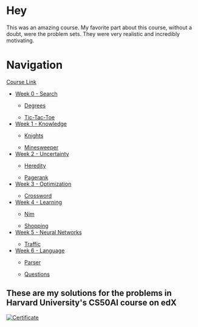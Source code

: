 # Hey
This was an amazing course. My favorite part about this course, without a doubt, were the problem sets. They were very realistic and incredibly motivating.

# Navigation
[Course Link](https://www.coursera.org/learn/machine-learning)
<ul>
<li> <a href="./Week0 - Search" alt="Week 0">Week 0 - Search</a> </li>
<ul><li><a href="./Week0 - Search/degrees" alt="Degrees">Degrees</a> </li></ul>
<ul><li><a href="./Week0 - Search/tictactoe" alt="Tic-Tac-Toe">Tic-Tac-Toe</a> </li></ul>
<li> <a href="./Week1 - Knowledge" alt="Week 1">Week 1 - Knowledge</a> </li>
<ul><li><a href="./Week1 - Knowledge/knights" alt="Knights">Knights</a> </li></ul>
<ul><li><a href="./Week1 - Knowledge/minesweeper" alt="Minesweeper">Minesweeper</a> </li></ul>
<li> <a href="./Week2 - Uncertainty" alt="Week 2">Week 2 - Uncertainty</a> </li>
<ul><li><a href="./Week2 - Uncertainty/heredity" alt="Heredity">Heredity</a> </li></ul>
<ul><li><a href="./Week2 - Uncertainty/pagerank" alt="Pagerank">Pagerank</a> </li></ul>
<li> <a href="./Week3 - Optimization" alt="Week 3">Week 3 - Optimization</a> </li>
<ul><li><a href="./Week3 - Optimization/crossword" alt="Crossword">Crossword</a> </li></ul>
<li> <a href="./Week4 - Learning" alt="Week 4">Week 4 - Learning</a> </li>
<ul><li><a href="./Week4 - Learning/nim" alt="Nim">Nim</a> </li></ul>
<ul><li><a href="./Week4 - Learning/shopping" alt="Shopping">Shopping</a> </li></ul>
<li> <a href="./Week5 - Neural Networks" alt="Week 5">Week 5 - Neural Networks</a> </li>
<ul><li><a href="./Week5 - Neural Networks/traffic" alt="Traffic">Traffic</a> </li></ul>
<li> <a href="./Week6 - Language" alt="Week 6">Week 6 - Language</a> </li>
<ul><li><a href="./Week6 - Language/parser" alt="Parser">Parser</a> </li></ul>
<ul><li><a href="./Week6 - Language/questions" alt="Questions">Questions</a> </li></ul>
</ul>

## These are my solutions for the problems in Harvard University's CS50AI course on edX

[<img alt="Certificate" src="https://i.imgur.com/VHArzIz.png" />](https://courses.edx.org/certificates/54bf6aa161ca4ea78df04c522fffb041)